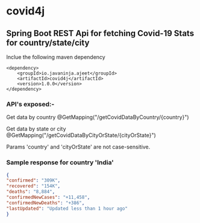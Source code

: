 # covid4j

## Spring Boot REST Api for fetching Covid-19 Stats for country/state/city

Inclue the following maven dependency
```
<dependency>
    <groupId>io.javaninja.ajeet</groupId>
    <artifactId>covid4j</artifactId>
    <version>1.0.0</version>
</dependency>
```

### API's exposed:-
Get data by country
@GetMapping("/getCovidDataByCountry/{country}")

Get data by state or city
@GetMapping("/getCovidDataByCityOrState/{cityOrState}")

Params 'country' and 'cityOrState' are not case-sensitive.

### Sample response for country 'India'
```json
{
"confirmed": "309K",
"recovered": "154K",
"deaths": "8,884",
"confirmedNewCases": "+11,458",
"confirmedNewDeaths": "+386",
"lastUpdated": "Updated less than 1 hour ago"
}
```
